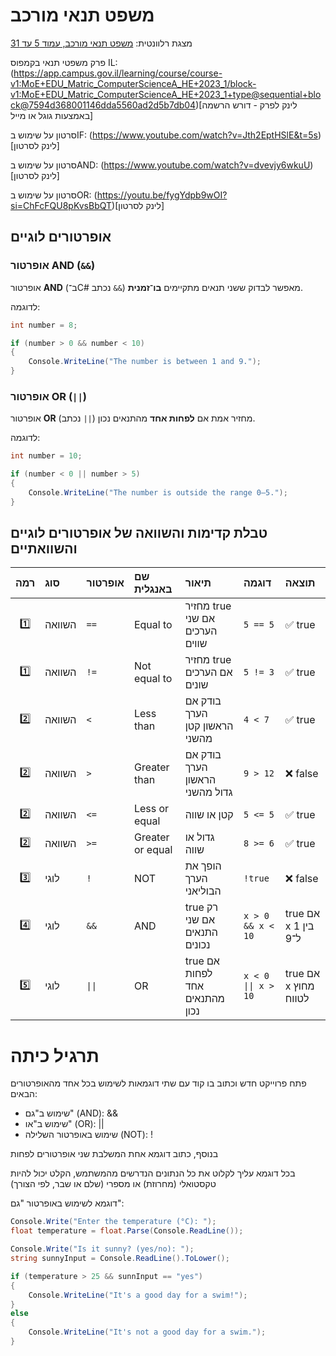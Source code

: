 # משפט תנאי מורכב

מצגת רלוונטית: 
[משפט תנאי מורכב, עמוד 5 עד 31](https://drive.google.com/file/d/1sQ2w0r5qevaDh9YsmCyUni_z6ALmLVbW/view)

פרק משפטי תנאי בקמפוס IL:
(https://app.campus.gov.il/learning/course/course-v1:MoE+EDU_Matric_ComputerScienceA_HE+2023_1/block-v1:MoE+EDU_Matric_ComputerScienceA_HE+2023_1+type@sequential+block@7594d368001146dda5560ad2d5b7db04)[לינק לפרק - דורש הרשמה באמצעות גוגל או מייל]

סרטון על שימוש בIF: 
(https://www.youtube.com/watch?v=Jth2EptHSlE&t=5s)[לינק לסרטון]

סרטון על שימוש בAND:
(https://www.youtube.com/watch?v=dvevjy6wkuU)[לינק לסרטון]


סרטון על שימוש בOR:
(https://youtu.be/fygYdpb9wOI?si=ChFcFQU8pKvsBbQT)[לינק לסרטון]

## אופרטורים לוגיים 

### אופרטור AND (`&&`)

אופרטור **AND** (ב־C# נכתב `&&`) מאפשר לבדוק ששני תנאים מתקיימים **בו־זמנית**.

לדוגמה:

```csharp
int number = 8;

if (number > 0 && number < 10)
{
    Console.WriteLine("The number is between 1 and 9.");
}
```

### אופרטור OR (`||`)

אופרטור **OR** (נכתב `||`) מחזיר אמת אם **לפחות אחד** מהתנאים נכון.

לדוגמה:

```csharp
int number = 10;

if (number < 0 || number > 5)
{
    Console.WriteLine("The number is outside the range 0–5.");
}
```

## טבלת קדימות והשוואה של אופרטורים לוגיים והשוואתיים

| רמה | סוג | אופרטור | שם באנגלית | תיאור | דוגמה | תוצאה |
|:---:|:----|:---------|:-------------|:--------|:--------|:---------|
| 1️⃣ | השוואה | `==` | Equal to | מחזיר true אם שני הערכים שווים | `5 == 5` | ✅ true |
| 1️⃣ | השוואה | `!=` | Not equal to | מחזיר true אם הערכים שונים | `5 != 3` | ✅ true |
| 2️⃣ | השוואה | `<` | Less than | בודק אם הערך הראשון קטן מהשני | `4 < 7` | ✅ true |
| 2️⃣ | השוואה | `>` | Greater than | בודק אם הערך הראשון גדול מהשני | `9 > 12` | ❌ false |
| 2️⃣ | השוואה | `<=` | Less or equal | קטן או שווה | `5 <= 5` | ✅ true |
| 2️⃣ | השוואה | `>=` | Greater or equal | גדול או שווה | `8 >= 6` | ✅ true |
| 3️⃣ | לוגי | `!` | NOT | הופך את הערך הבוליאני | `!true` | ❌ false |
| 4️⃣ | לוגי | `&&` | AND | true רק אם שני התנאים נכונים | `x > 0 && x < 10` | true אם x בין 1 ל־9 |
| 5️⃣ | לוגי | <code>&#124;&#124;</code> | OR | true אם לפחות אחד מהתנאים נכון |  <code>x &lt; 0 &#124;&#124; x &gt; 10</code> | true אם x מחוץ לטווח |

# תרגיל כיתה

פתח פרוייקט חדש וכתוב בו קוד עם שתי דוגמאות לשימוש בכל אחד מהאופרטורים הבאים:

- שימוש ב"גם" (AND): &&
- שימוש ב"או" (OR): || 
- שימוש באופרטור השלילה (NOT): !

בנוסף, כתוב דוגמא אחת המשלבת שני אופרטורים לפחות

בכל דוגמא עליך לקלוט את כל הנתונים הנדרשים מהמשתמש, הקלט יכול להיות טקסטואלי (מחרוזת) או מספרי (שלם או שבר, לפי הצורך) 

דוגמא לשימוש באופרטור "גם":

```csharp
Console.Write("Enter the temperature (°C): ");
float temperature = float.Parse(Console.ReadLine());

Console.Write("Is it sunny? (yes/no): ");
string sunnyInput = Console.ReadLine().ToLower();

if (temperature > 25 && sunnInput == "yes")
{
    Console.WriteLine("It's a good day for a swim!");
}
else
{
    Console.WriteLine("It's not a good day for a swim.");
}
```

